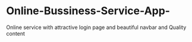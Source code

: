 # Online-Bussiness-Service-App-
Online service  with attractive login page and beautiful navbar and Quality content
